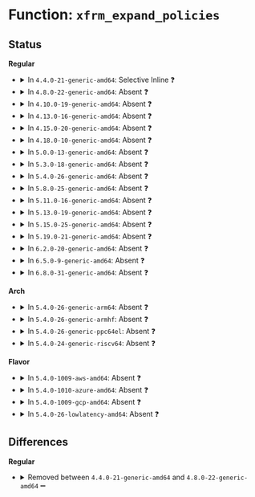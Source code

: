 # Function: <code>xfrm_expand_policies</code>

## Status
<b>Regular</b>
<ul>
<li>
<details>
<summary>In <code>4.4.0-21-generic-amd64</code>: Selective Inline ❓</summary>

```c
int xfrm_expand_policies(const struct flowi * fl, u16 family, struct xfrm_policy * * pols, int * num_pols, int * num_xfrms)
```

```json
{
  "name": "xfrm_expand_policies",
  "collision_type": "Unique Static",
  "inline_type": "Selective",
  "funcs": [
    {
      "addr": 18446744071586911552,
      "name": "xfrm_expand_policies",
      "external": false,
      "loc": "net/xfrm/xfrm_policy.c:1816",
      "file": "net/xfrm/xfrm_policy.c",
      "inline": "not declared, inlined",
      "caller_inline": [],
      "caller_func": [
        "net/xfrm/xfrm_policy.c:xfrm_bundle_lookup",
        "net/xfrm/xfrm_policy.c:xfrm_lookup"
      ]
    }
  ],
  "symbols": [
    {
      "addr": 18446744071586911552,
      "name": "xfrm_expand_policies",
      "section": ".text",
      "bind": "STB_LOCAL",
      "size": 126
    }
  ]
}
```
</details>
</li>
<li>
<details>
<summary>In <code>4.8.0-22-generic-amd64</code>: Absent ❓</summary>

```json
{
  "name": "xfrm_expand_policies",
  "collision_type": "Unique Static",
  "inline_type": "Selective",
  "funcs": [
    {
      "addr": 18446744071587357904,
      "name": "xfrm_expand_policies",
      "external": false,
      "loc": "net/xfrm/xfrm_policy.c:1820",
      "file": "net/xfrm/xfrm_policy.c",
      "inline": "not declared, inlined",
      "caller_inline": [],
      "caller_func": [
        "net/xfrm/xfrm_policy.c:xfrm_lookup",
        "net/xfrm/xfrm_policy.c:xfrm_bundle_lookup"
      ]
    }
  ],
  "symbols": [
    {
      "addr": 18446744071587357904,
      "name": "xfrm_expand_policies.constprop.42",
      "section": ".text",
      "bind": "STB_LOCAL",
      "size": 123
    }
  ]
}
```
</details>
</li>
<li>
<details>
<summary>In <code>4.10.0-19-generic-amd64</code>: Absent ❓</summary>

```json
{
  "name": "xfrm_expand_policies",
  "collision_type": "Unique Static",
  "inline_type": "Selective",
  "funcs": [
    {
      "addr": 18446744071587560544,
      "name": "xfrm_expand_policies",
      "external": false,
      "loc": "net/xfrm/xfrm_policy.c:1848",
      "file": "net/xfrm/xfrm_policy.c",
      "inline": "not declared, inlined",
      "caller_inline": [],
      "caller_func": [
        "net/xfrm/xfrm_policy.c:xfrm_lookup",
        "net/xfrm/xfrm_policy.c:xfrm_bundle_lookup"
      ]
    }
  ],
  "symbols": [
    {
      "addr": 18446744071587560544,
      "name": "xfrm_expand_policies.constprop.45",
      "section": ".text",
      "bind": "STB_LOCAL",
      "size": 123
    }
  ]
}
```
</details>
</li>
<li>
<details>
<summary>In <code>4.13.0-16-generic-amd64</code>: Absent ❓</summary>

```json
{
  "name": "xfrm_expand_policies",
  "collision_type": "Unique Static",
  "inline_type": "Selective",
  "funcs": [
    {
      "addr": 18446744071587707424,
      "name": "xfrm_expand_policies",
      "external": false,
      "loc": "net/xfrm/xfrm_policy.c:1799",
      "file": "net/xfrm/xfrm_policy.c",
      "inline": "not declared, inlined",
      "caller_inline": [],
      "caller_func": [
        "net/xfrm/xfrm_policy.c:xfrm_lookup",
        "net/xfrm/xfrm_policy.c:xfrm_bundle_lookup"
      ]
    }
  ],
  "symbols": [
    {
      "addr": 18446744071587707424,
      "name": "xfrm_expand_policies.constprop.37",
      "section": ".text",
      "bind": "STB_LOCAL",
      "size": 122
    }
  ]
}
```
</details>
</li>
<li>
<details>
<summary>In <code>4.15.0-20-generic-amd64</code>: Absent ❓</summary>

```json
{
  "name": "xfrm_expand_policies",
  "collision_type": "Unique Static",
  "inline_type": "Selective",
  "funcs": [
    {
      "addr": 18446744071588234192,
      "name": "xfrm_expand_policies",
      "external": false,
      "loc": "net/xfrm/xfrm_policy.c:1670",
      "file": "net/xfrm/xfrm_policy.c",
      "inline": "not declared, inlined",
      "caller_inline": [],
      "caller_func": [
        "net/xfrm/xfrm_policy.c:xfrm_lookup",
        "net/xfrm/xfrm_policy.c:xfrm_lookup"
      ]
    }
  ],
  "symbols": [
    {
      "addr": 18446744071588234192,
      "name": "xfrm_expand_policies.constprop.38",
      "section": ".text",
      "bind": "STB_LOCAL",
      "size": 122
    }
  ]
}
```
</details>
</li>
<li>
<details>
<summary>In <code>4.18.0-10-generic-amd64</code>: Absent ❓</summary>

```json
{
  "name": "xfrm_expand_policies",
  "collision_type": "Unique Static",
  "inline_type": "Selective",
  "funcs": [
    {
      "addr": 18446744071588587952,
      "name": "xfrm_expand_policies",
      "external": false,
      "loc": "net/xfrm/xfrm_policy.c:1673",
      "file": "net/xfrm/xfrm_policy.c",
      "inline": "not declared, inlined",
      "caller_inline": [],
      "caller_func": [
        "net/xfrm/xfrm_policy.c:xfrm_lookup",
        "net/xfrm/xfrm_policy.c:xfrm_lookup"
      ]
    }
  ],
  "symbols": [
    {
      "addr": 18446744071588587952,
      "name": "xfrm_expand_policies.constprop.53",
      "section": ".text",
      "bind": "STB_LOCAL",
      "size": 122
    }
  ]
}
```
</details>
</li>
<li>
<details>
<summary>In <code>5.0.0-13-generic-amd64</code>: Absent ❓</summary>

```json
{
  "name": "xfrm_expand_policies",
  "collision_type": "Unique Static",
  "inline_type": "Selective",
  "funcs": [
    {
      "addr": 18446744071588794144,
      "name": "xfrm_expand_policies",
      "external": false,
      "loc": "net/xfrm/xfrm_policy.c:2670",
      "file": "net/xfrm/xfrm_policy.c",
      "inline": "not declared, inlined",
      "caller_inline": [],
      "caller_func": [
        "net/xfrm/xfrm_policy.c:xfrm_lookup_with_ifid",
        "net/xfrm/xfrm_policy.c:xfrm_lookup_with_ifid"
      ]
    }
  ],
  "symbols": [
    {
      "addr": 18446744071588794144,
      "name": "xfrm_expand_policies.constprop.68",
      "section": ".text",
      "bind": "STB_LOCAL",
      "size": 122
    }
  ]
}
```
</details>
</li>
<li>
<details>
<summary>In <code>5.3.0-18-generic-amd64</code>: Absent ❓</summary>

```json
{
  "name": "xfrm_expand_policies",
  "collision_type": "Unique Static",
  "inline_type": "Selective",
  "funcs": [
    {
      "addr": 18446744071589225200,
      "name": "xfrm_expand_policies",
      "external": false,
      "loc": "net/xfrm/xfrm_policy.c:2669",
      "file": "net/xfrm/xfrm_policy.c",
      "inline": "not declared, inlined",
      "caller_inline": [],
      "caller_func": [
        "net/xfrm/xfrm_policy.c:xfrm_lookup_with_ifid",
        "net/xfrm/xfrm_policy.c:xfrm_lookup_with_ifid"
      ]
    }
  ],
  "symbols": [
    {
      "addr": 18446744071589225200,
      "name": "xfrm_expand_policies.constprop.0",
      "section": ".text",
      "bind": "STB_LOCAL",
      "size": 107
    }
  ]
}
```
</details>
</li>
<li>
<details>
<summary>In <code>5.4.0-26-generic-amd64</code>: Absent ❓</summary>

```json
{
  "name": "xfrm_expand_policies",
  "collision_type": "Unique Static",
  "inline_type": "Selective",
  "funcs": [
    {
      "addr": 18446744071589450464,
      "name": "xfrm_expand_policies",
      "external": false,
      "loc": "net/xfrm/xfrm_policy.c:2671",
      "file": "net/xfrm/xfrm_policy.c",
      "inline": "not declared, inlined",
      "caller_inline": [],
      "caller_func": [
        "net/xfrm/xfrm_policy.c:xfrm_lookup_with_ifid",
        "net/xfrm/xfrm_policy.c:xfrm_lookup_with_ifid"
      ]
    }
  ],
  "symbols": [
    {
      "addr": 18446744071589450464,
      "name": "xfrm_expand_policies.constprop.0",
      "section": ".text",
      "bind": "STB_LOCAL",
      "size": 107
    }
  ]
}
```
</details>
</li>
<li>
<details>
<summary>In <code>5.8.0-25-generic-amd64</code>: Absent ❓</summary>

```json
{
  "name": "xfrm_expand_policies",
  "collision_type": "Unique Static",
  "inline_type": "Full",
  "funcs": [
    {
      "addr": 18446744071590466150,
      "name": "xfrm_expand_policies",
      "external": false,
      "loc": "net/xfrm/xfrm_policy.c:2661",
      "file": "net/xfrm/xfrm_policy.c",
      "inline": "not declared, inlined",
      "caller_inline": [
        "net/xfrm/xfrm_policy.c:xfrm_lookup_with_ifid",
        "net/xfrm/xfrm_policy.c:xfrm_lookup_with_ifid"
      ],
      "caller_func": []
    }
  ],
  "symbols": []
}
```
</details>
</li>
<li>
<details>
<summary>In <code>5.11.0-16-generic-amd64</code>: Absent ❓</summary>

```json
{
  "name": "xfrm_expand_policies",
  "collision_type": "Unique Static",
  "inline_type": "Full",
  "funcs": [
    {
      "addr": 18446744071590524518,
      "name": "xfrm_expand_policies",
      "external": false,
      "loc": "net/xfrm/xfrm_policy.c:2671",
      "file": "net/xfrm/xfrm_policy.c",
      "inline": "not declared, inlined",
      "caller_inline": [
        "net/xfrm/xfrm_policy.c:xfrm_lookup_with_ifid",
        "net/xfrm/xfrm_policy.c:xfrm_lookup_with_ifid"
      ],
      "caller_func": []
    }
  ],
  "symbols": []
}
```
</details>
</li>
<li>
<details>
<summary>In <code>5.13.0-19-generic-amd64</code>: Absent ❓</summary>

```json
{
  "name": "xfrm_expand_policies",
  "collision_type": "Unique Static",
  "inline_type": "Full",
  "funcs": [
    {
      "addr": 18446744071590449766,
      "name": "xfrm_expand_policies",
      "external": false,
      "loc": "net/xfrm/xfrm_policy.c:2670",
      "file": "net/xfrm/xfrm_policy.c",
      "inline": "not declared, inlined",
      "caller_inline": [
        "net/xfrm/xfrm_policy.c:xfrm_lookup_with_ifid",
        "net/xfrm/xfrm_policy.c:xfrm_lookup_with_ifid"
      ],
      "caller_func": []
    }
  ],
  "symbols": []
}
```
</details>
</li>
<li>
<details>
<summary>In <code>5.15.0-25-generic-amd64</code>: Absent ❓</summary>

```json
{
  "name": "xfrm_expand_policies",
  "collision_type": "Unique Static",
  "inline_type": "Full",
  "funcs": [
    {
      "addr": 18446744071591251238,
      "name": "xfrm_expand_policies",
      "external": false,
      "loc": "net/xfrm/xfrm_policy.c:2670",
      "file": "net/xfrm/xfrm_policy.c",
      "inline": "not declared, inlined",
      "caller_inline": [
        "net/xfrm/xfrm_policy.c:xfrm_lookup_with_ifid",
        "net/xfrm/xfrm_policy.c:xfrm_lookup_with_ifid"
      ],
      "caller_func": []
    }
  ],
  "symbols": []
}
```
</details>
</li>
<li>
<details>
<summary>In <code>5.19.0-21-generic-amd64</code>: Absent ❓</summary>

```json
{
  "name": "xfrm_expand_policies",
  "collision_type": "Unique Static",
  "inline_type": "Full",
  "funcs": [
    {
      "addr": 18446744071592916064,
      "name": "xfrm_expand_policies",
      "external": false,
      "loc": "net/xfrm/xfrm_policy.c:2670",
      "file": "net/xfrm/xfrm_policy.c",
      "inline": "not declared, inlined",
      "caller_inline": [
        "net/xfrm/xfrm_policy.c:xfrm_lookup_with_ifid"
      ],
      "caller_func": []
    }
  ],
  "symbols": []
}
```
</details>
</li>
<li>
<details>
<summary>In <code>6.2.0-20-generic-amd64</code>: Absent ❓</summary>

```json
{
  "name": "xfrm_expand_policies",
  "collision_type": "Unique Static",
  "inline_type": "Full",
  "funcs": [
    {
      "addr": 18446744071594796912,
      "name": "xfrm_expand_policies",
      "external": false,
      "loc": "net/xfrm/xfrm_policy.c:2744",
      "file": "net/xfrm/xfrm_policy.c",
      "inline": "not declared, inlined",
      "caller_inline": [
        "net/xfrm/xfrm_policy.c:xfrm_lookup_with_ifid"
      ],
      "caller_func": []
    }
  ],
  "symbols": []
}
```
</details>
</li>
<li>
<details>
<summary>In <code>6.5.0-9-generic-amd64</code>: Absent ❓</summary>

```json
{
  "name": "xfrm_expand_policies",
  "collision_type": "Unique Static",
  "inline_type": "Full",
  "funcs": [
    {
      "addr": 18446744071595188534,
      "name": "xfrm_expand_policies",
      "external": false,
      "loc": "net/xfrm/xfrm_policy.c:2746",
      "file": "net/xfrm/xfrm_policy.c",
      "inline": "not declared, inlined",
      "caller_inline": [
        "net/xfrm/xfrm_policy.c:xfrm_lookup_with_ifid"
      ],
      "caller_func": []
    }
  ],
  "symbols": []
}
```
</details>
</li>
<li>
<details>
<summary>In <code>6.8.0-31-generic-amd64</code>: Absent ❓</summary>

```json
{
  "name": "xfrm_expand_policies",
  "collision_type": "Unique Static",
  "inline_type": "Full",
  "funcs": [
    {
      "addr": 18446744071596029222,
      "name": "xfrm_expand_policies",
      "external": false,
      "loc": "net/xfrm/xfrm_policy.c:2768",
      "file": "net/xfrm/xfrm_policy.c",
      "inline": "not declared, inlined",
      "caller_inline": [
        "net/xfrm/xfrm_policy.c:xfrm_lookup_with_ifid"
      ],
      "caller_func": []
    }
  ],
  "symbols": []
}
```
</details>
</li>
</ul>
<b>Arch</b>
<ul>
<li>
<details>
<summary>In <code>5.4.0-26-generic-arm64</code>: Absent ❓</summary>

```json
{
  "name": "xfrm_expand_policies",
  "collision_type": "Unique Static",
  "inline_type": "Selective",
  "funcs": [
    {
      "addr": 18446603336503105760,
      "name": "xfrm_expand_policies",
      "external": false,
      "loc": "net/xfrm/xfrm_policy.c:2671",
      "file": "net/xfrm/xfrm_policy.c",
      "inline": "not declared, inlined",
      "caller_inline": [],
      "caller_func": [
        "net/xfrm/xfrm_policy.c:xfrm_lookup_with_ifid",
        "net/xfrm/xfrm_policy.c:xfrm_lookup_with_ifid"
      ]
    }
  ],
  "symbols": [
    {
      "addr": 18446603336503105760,
      "name": "xfrm_expand_policies.isra.0",
      "section": ".text",
      "bind": "STB_LOCAL",
      "size": 188
    }
  ]
}
```
</details>
</li>
<li>
<details>
<summary>In <code>5.4.0-26-generic-armhf</code>: Absent ❓</summary>

```json
{
  "name": "xfrm_expand_policies",
  "collision_type": "Unique Static",
  "inline_type": "Selective",
  "funcs": [
    {
      "addr": 3235788144,
      "name": "xfrm_expand_policies",
      "external": false,
      "loc": "net/xfrm/xfrm_policy.c:2671",
      "file": "net/xfrm/xfrm_policy.c",
      "inline": "not declared, inlined",
      "caller_inline": [],
      "caller_func": [
        "net/xfrm/xfrm_policy.c:xfrm_lookup_with_ifid",
        "net/xfrm/xfrm_policy.c:xfrm_lookup_with_ifid"
      ]
    }
  ],
  "symbols": [
    {
      "addr": 3235788144,
      "name": "xfrm_expand_policies.constprop.0",
      "section": ".text",
      "bind": "STB_LOCAL",
      "size": 164
    }
  ]
}
```
</details>
</li>
<li>
<details>
<summary>In <code>5.4.0-26-generic-ppc64el</code>: Absent ❓</summary>

```json
{
  "name": "xfrm_expand_policies",
  "collision_type": "Unique Static",
  "inline_type": "Selective",
  "funcs": [
    {
      "addr": 13835058055296820880,
      "name": "xfrm_expand_policies",
      "external": false,
      "loc": "net/xfrm/xfrm_policy.c:2671",
      "file": "net/xfrm/xfrm_policy.c",
      "inline": "not declared, inlined",
      "caller_inline": [],
      "caller_func": [
        "net/xfrm/xfrm_policy.c:xfrm_lookup_with_ifid",
        "net/xfrm/xfrm_policy.c:xfrm_lookup_with_ifid"
      ]
    }
  ],
  "symbols": [
    {
      "addr": 13835058055296820880,
      "name": "xfrm_expand_policies.isra.0",
      "section": ".text",
      "bind": "STB_LOCAL",
      "size": 200
    }
  ]
}
```
</details>
</li>
<li>
<details>
<summary>In <code>5.4.0-24-generic-riscv64</code>: Absent ❓</summary>

```json
{
  "name": "xfrm_expand_policies",
  "collision_type": "Unique Static",
  "inline_type": "Selective",
  "funcs": [
    {
      "addr": 18446743936279157420,
      "name": "xfrm_expand_policies",
      "external": false,
      "loc": "net/xfrm/xfrm_policy.c:2671",
      "file": "net/xfrm/xfrm_policy.c",
      "inline": "not declared, inlined",
      "caller_inline": [],
      "caller_func": [
        "net/xfrm/xfrm_policy.c:xfrm_lookup_with_ifid",
        "net/xfrm/xfrm_policy.c:xfrm_lookup_with_ifid"
      ]
    }
  ],
  "symbols": [
    {
      "addr": 18446743936279157420,
      "name": "xfrm_expand_policies.isra.0",
      "section": ".text",
      "bind": "STB_LOCAL",
      "size": 158
    }
  ]
}
```
</details>
</li>
</ul>
<b>Flavor</b>
<ul>
<li>
<details>
<summary>In <code>5.4.0-1009-aws-amd64</code>: Absent ❓</summary>

```json
{
  "name": "xfrm_expand_policies",
  "collision_type": "Unique Static",
  "inline_type": "Selective",
  "funcs": [
    {
      "addr": 18446744071589054832,
      "name": "xfrm_expand_policies",
      "external": false,
      "loc": "net/xfrm/xfrm_policy.c:2671",
      "file": "net/xfrm/xfrm_policy.c",
      "inline": "not declared, inlined",
      "caller_inline": [],
      "caller_func": [
        "net/xfrm/xfrm_policy.c:xfrm_lookup_with_ifid",
        "net/xfrm/xfrm_policy.c:xfrm_lookup_with_ifid"
      ]
    }
  ],
  "symbols": [
    {
      "addr": 18446744071589054832,
      "name": "xfrm_expand_policies.constprop.0",
      "section": ".text",
      "bind": "STB_LOCAL",
      "size": 107
    }
  ]
}
```
</details>
</li>
<li>
<details>
<summary>In <code>5.4.0-1010-azure-amd64</code>: Absent ❓</summary>

```json
{
  "name": "xfrm_expand_policies",
  "collision_type": "Unique Static",
  "inline_type": "Selective",
  "funcs": [
    {
      "addr": 18446744071588779872,
      "name": "xfrm_expand_policies",
      "external": false,
      "loc": "net/xfrm/xfrm_policy.c:2671",
      "file": "net/xfrm/xfrm_policy.c",
      "inline": "not declared, inlined",
      "caller_inline": [],
      "caller_func": [
        "net/xfrm/xfrm_policy.c:xfrm_lookup_with_ifid",
        "net/xfrm/xfrm_policy.c:xfrm_lookup_with_ifid"
      ]
    }
  ],
  "symbols": [
    {
      "addr": 18446744071588779872,
      "name": "xfrm_expand_policies.constprop.0",
      "section": ".text",
      "bind": "STB_LOCAL",
      "size": 107
    }
  ]
}
```
</details>
</li>
<li>
<details>
<summary>In <code>5.4.0-1009-gcp-amd64</code>: Absent ❓</summary>

```json
{
  "name": "xfrm_expand_policies",
  "collision_type": "Unique Static",
  "inline_type": "Selective",
  "funcs": [
    {
      "addr": 18446744071589491696,
      "name": "xfrm_expand_policies",
      "external": false,
      "loc": "net/xfrm/xfrm_policy.c:2671",
      "file": "net/xfrm/xfrm_policy.c",
      "inline": "not declared, inlined",
      "caller_inline": [],
      "caller_func": [
        "net/xfrm/xfrm_policy.c:xfrm_lookup_with_ifid",
        "net/xfrm/xfrm_policy.c:xfrm_lookup_with_ifid"
      ]
    }
  ],
  "symbols": [
    {
      "addr": 18446744071589491696,
      "name": "xfrm_expand_policies.constprop.0",
      "section": ".text",
      "bind": "STB_LOCAL",
      "size": 107
    }
  ]
}
```
</details>
</li>
<li>
<details>
<summary>In <code>5.4.0-26-lowlatency-amd64</code>: Absent ❓</summary>

```json
{
  "name": "xfrm_expand_policies",
  "collision_type": "Unique Static",
  "inline_type": "Selective",
  "funcs": [
    {
      "addr": 18446744071589538336,
      "name": "xfrm_expand_policies",
      "external": false,
      "loc": "net/xfrm/xfrm_policy.c:2671",
      "file": "net/xfrm/xfrm_policy.c",
      "inline": "not declared, inlined",
      "caller_inline": [],
      "caller_func": [
        "net/xfrm/xfrm_policy.c:xfrm_lookup_with_ifid",
        "net/xfrm/xfrm_policy.c:xfrm_lookup_with_ifid"
      ]
    }
  ],
  "symbols": [
    {
      "addr": 18446744071589538336,
      "name": "xfrm_expand_policies.constprop.0",
      "section": ".text",
      "bind": "STB_LOCAL",
      "size": 107
    }
  ]
}
```
</details>
</li>
</ul>

## Differences
<b>Regular</b>
<ul>
<li>
<details>
<summary>Removed between <code>4.4.0-21-generic-amd64</code> and <code>4.8.0-22-generic-amd64</code> ➖</summary>

```c
int xfrm_expand_policies(const struct flowi * fl, u16 family, struct xfrm_policy * * pols, int * num_pols, int * num_xfrms)
```
</details>
</li>
</ul>
